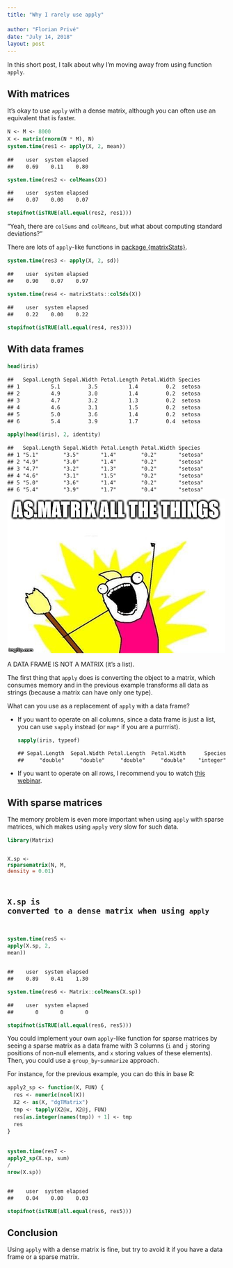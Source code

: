 ```yaml
---
title: "Why I rarely use apply"

author: "Florian Privé"
date: "July 14, 2018"
layout: post
---
```



<section class="main-content">
<p>In this short post, I talk about why I’m moving away from using function <code>apply</code>.</p>
<div id="with-matrices" class="section level2">
<h2>With matrices</h2>
<p>It’s okay to use <code>apply</code> with a dense matrix, although you can often use an equivalent that is faster.</p>
<div class="sourceCode"><pre class="sourceCode r"><code class="sourceCode r">N &lt;-<span class="st"> </span>M &lt;-<span class="st"> </span><span class="dv">8000</span>
X &lt;-<span class="st"> </span><span class="kw">matrix</span>(<span class="kw">rnorm</span>(N <span class="op">*</span><span class="st"> </span>M), N)
<span class="kw">system.time</span>(res1 &lt;-<span class="st"> </span><span class="kw">apply</span>(X, <span class="dv">2</span>, mean))</code></pre></div>
<pre><code>##    user  system elapsed 
##    0.69    0.11    0.80</code></pre>
<div class="sourceCode"><pre class="sourceCode r"><code class="sourceCode r"><span class="kw">system.time</span>(res2 &lt;-<span class="st"> </span><span class="kw">colMeans</span>(X))</code></pre></div>
<pre><code>##    user  system elapsed 
##    0.07    0.00    0.07</code></pre>
<div class="sourceCode"><pre class="sourceCode r"><code class="sourceCode r"><span class="kw">stopifnot</span>(<span class="kw">isTRUE</span>(<span class="kw">all.equal</span>(res2, res1)))</code></pre></div>
<p>“Yeah, there are <code>colSums</code> and <code>colMeans</code>, but what about computing standard deviations?”</p>
<p>There are lots of <code>apply</code>-like functions in <a href="https://cran.r-project.org/package=matrixStats">package {matrixStats}</a>.</p>
<div class="sourceCode"><pre class="sourceCode r"><code class="sourceCode r"><span class="kw">system.time</span>(res3 &lt;-<span class="st"> </span><span class="kw">apply</span>(X, <span class="dv">2</span>, sd))</code></pre></div>
<pre><code>##    user  system elapsed 
##    0.90    0.07    0.97</code></pre>
<div class="sourceCode"><pre class="sourceCode r"><code class="sourceCode r"><span class="kw">system.time</span>(res4 &lt;-<span class="st"> </span>matrixStats<span class="op">::</span><span class="kw">colSds</span>(X))</code></pre></div>
<pre><code>##    user  system elapsed 
##    0.22    0.00    0.22</code></pre>
<div class="sourceCode"><pre class="sourceCode r"><code class="sourceCode r"><span class="kw">stopifnot</span>(<span class="kw">isTRUE</span>(<span class="kw">all.equal</span>(res4, res3)))</code></pre></div>
</div>
<div id="with-data-frames" class="section level2">
<h2>With data frames</h2>
<div class="sourceCode"><pre class="sourceCode r"><code class="sourceCode r"><span class="kw">head</span>(iris)</code></pre></div>
<pre><code>##   Sepal.Length Sepal.Width Petal.Length Petal.Width Species
## 1          5.1         3.5          1.4         0.2  setosa
## 2          4.9         3.0          1.4         0.2  setosa
## 3          4.7         3.2          1.3         0.2  setosa
## 4          4.6         3.1          1.5         0.2  setosa
## 5          5.0         3.6          1.4         0.2  setosa
## 6          5.4         3.9          1.7         0.4  setosa</code></pre>
<div class="sourceCode"><pre class="sourceCode r"><code class="sourceCode r"><span class="kw">apply</span>(<span class="kw">head</span>(iris), <span class="dv">2</span>, identity)</code></pre></div>
<pre><code>##   Sepal.Length Sepal.Width Petal.Length Petal.Width Species 
## 1 &quot;5.1&quot;        &quot;3.5&quot;       &quot;1.4&quot;        &quot;0.2&quot;       &quot;setosa&quot;
## 2 &quot;4.9&quot;        &quot;3.0&quot;       &quot;1.4&quot;        &quot;0.2&quot;       &quot;setosa&quot;
## 3 &quot;4.7&quot;        &quot;3.2&quot;       &quot;1.3&quot;        &quot;0.2&quot;       &quot;setosa&quot;
## 4 &quot;4.6&quot;        &quot;3.1&quot;       &quot;1.5&quot;        &quot;0.2&quot;       &quot;setosa&quot;
## 5 &quot;5.0&quot;        &quot;3.6&quot;       &quot;1.4&quot;        &quot;0.2&quot;       &quot;setosa&quot;
## 6 &quot;5.4&quot;        &quot;3.9&quot;       &quot;1.7&quot;        &quot;0.4&quot;       &quot;setosa&quot;</code></pre>
<p><img src="../images/as-matrix.jpg" width="500" /></p>
<p>A DATA FRAME IS NOT A MATRIX (it’s a list).</p>
<p>The first thing that <code>apply</code> does is converting the object to a matrix, which consumes memory and in the previous example transforms all data as strings (because a matrix can have only one type).</p>
<p>What can you use as a replacement of <code>apply</code> with a data frame?</p>
<ul>
<li><p>If you want to operate on all columns, since a data frame is just a list, you can use <code>sapply</code> instead (or <code>map*</code> if you are a purrrist).</p>
<div class="sourceCode"><pre class="sourceCode r"><code class="sourceCode r"><span class="kw">sapply</span>(iris, typeof)</code></pre></div>
<pre><code>## Sepal.Length  Sepal.Width Petal.Length  Petal.Width      Species 
##     &quot;double&quot;     &quot;double&quot;     &quot;double&quot;     &quot;double&quot;    &quot;integer&quot;</code></pre></li>
<li><p>If you want to operate on all rows, I recommend you to watch <a href="https://www.rstudio.com/resources/webinars/thinking-inside-the-box-you-can-do-that-inside-a-data-frame/">this webinar</a>.</p></li>
</ul>
</div>
<div id="with-sparse-matrices" class="section level2">
<h2>With sparse matrices</h2>
<p>The memory problem is even more important when using <code>apply</code> with sparse matrices, which makes using <code>apply</code> very slow for such data.</p>
<div class="sourceCode"><pre class="sourceCode r"><code class="sourceCode r"><span class="kw">library</span>(Matrix)

X.sp &lt;-<span class="st"> </span><span class="kw">rsparsematrix</span>(N, M, <span class="dt">density =</span> <span class="fl">0.01</span>)

## X.sp is converted to a dense matrix when using `apply`
<span class="kw">system.time</span>(res5 &lt;-<span class="st"> </span><span class="kw">apply</span>(X.sp, <span class="dv">2</span>, mean))  </code></pre></div>
<pre><code>##    user  system elapsed 
##    0.89    0.41    1.30</code></pre>
<div class="sourceCode"><pre class="sourceCode r"><code class="sourceCode r"><span class="kw">system.time</span>(res6 &lt;-<span class="st"> </span>Matrix<span class="op">::</span><span class="kw">colMeans</span>(X.sp))</code></pre></div>
<pre><code>##    user  system elapsed 
##       0       0       0</code></pre>
<div class="sourceCode"><pre class="sourceCode r"><code class="sourceCode r"><span class="kw">stopifnot</span>(<span class="kw">isTRUE</span>(<span class="kw">all.equal</span>(res6, res5)))</code></pre></div>
<p>You could implement your own <code>apply</code>-like function for sparse matrices by seeing a sparse matrix as a data frame with 3 columns (<code>i</code> and <code>j</code> storing positions of non-null elements, and <code>x</code> storing values of these elements). Then, you could use a <code>group_by</code>-<code>summarize</code> approach.</p>
<p>For instance, for the previous example, you can do this in base R:</p>
<div class="sourceCode"><pre class="sourceCode r"><code class="sourceCode r">apply2_sp &lt;-<span class="st"> </span><span class="cf">function</span>(X, FUN) {
  res &lt;-<span class="st"> </span><span class="kw">numeric</span>(<span class="kw">ncol</span>(X))
  X2 &lt;-<span class="st"> </span><span class="kw">as</span>(X, <span class="st">&quot;dgTMatrix&quot;</span>)
  tmp &lt;-<span class="st"> </span><span class="kw">tapply</span>(X2<span class="op">@</span>x, X2<span class="op">@</span>j, FUN)
  res[<span class="kw">as.integer</span>(<span class="kw">names</span>(tmp)) <span class="op">+</span><span class="st"> </span><span class="dv">1</span>] &lt;-<span class="st"> </span>tmp
  res
}

<span class="kw">system.time</span>(res7 &lt;-<span class="st"> </span><span class="kw">apply2_sp</span>(X.sp, sum) <span class="op">/</span><span class="st"> </span><span class="kw">nrow</span>(X.sp))</code></pre></div>
<pre><code>##    user  system elapsed 
##    0.04    0.00    0.03</code></pre>
<div class="sourceCode"><pre class="sourceCode r"><code class="sourceCode r"><span class="kw">stopifnot</span>(<span class="kw">isTRUE</span>(<span class="kw">all.equal</span>(res6, res5)))</code></pre></div>
</div>
<div id="conclusion" class="section level2">
<h2>Conclusion</h2>
<p>Using <code>apply</code> with a dense matrix is fine, but try to avoid it if you have a data frame or a sparse matrix.</p>
</div>
</section>
